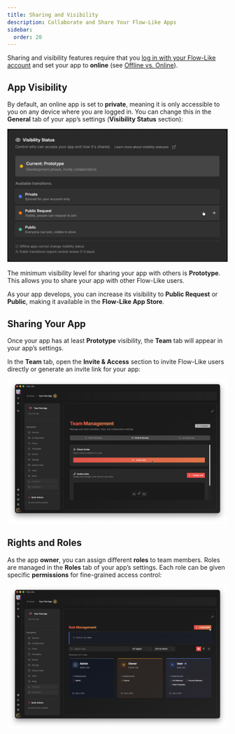 ```yaml
---
title: Sharing and Visibility
description: Collaborate and Share Your Flow-Like Apps
sidebar:
  order: 20
---
```


Sharing and visibility features require that you [log in with your Flow-Like account](/start/login/) and set your app to **online** (see [Offline vs. Online](/apps/offline-online/)).

## App Visibility

By default, an online app is set to **private**, meaning it is only accessible to you on any device where you are logged in. You can change this in the **General** tab of your app’s settings (**Visibility Status** section):

![A screenshot of Flow-Like Desktop showing how to change the visibility status of an app](../../../assets/AppVisibilitySettings.webp)

The minimum visibility level for sharing your app with others is **Prototype**. This allows you to share your app with other Flow-Like users.

As your app develops, you can increase its visibility to **Public Request** or **Public**, making it available in the **Flow-Like App Store**.

## Sharing Your App

Once your app has at least **Prototype** visibility, the **Team** tab will appear in your app’s settings.

In the **Team** tab, open the **Invite & Access** section to invite Flow-Like users directly or generate an invite link for your app:

![A screenshot of Flow-Like Desktop showing how to invite others to apps and manage teams](../../../assets/ShareApps.webp)

## Rights and Roles

As the app **owner**, you can assign different **roles** to team members. Roles are managed in the **Roles** tab of your app’s settings. Each role can be given specific **permissions** for fine-grained access control:

![A screenshot of Flow-Like Desktop showing how to create custom roles within an app with fine-grained permission attributes](../../../assets/RightsAndRoles.webp)
